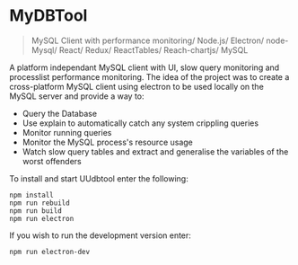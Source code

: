 # MyDBTool

> MySQL Client with performance monitoring/ Node.js/ Electron/ node-Mysql/ React/ Redux/ ReactTables/ Reach-chartjs/ MySQL


A platform independant MySQL client with UI, slow query monitoring and processlist performance monitoring. The idea of the project was to create a cross-platform MySQL client using electron to be used locally on the MySQL server and provide a way to:
* Query the Database 
* Use explain to automatically catch any system crippling queries
* Monitor running queries
* Monitor the MySQL process's resource usage
* Watch slow query tables and extract and generalise the variables of the worst offenders

To install and start UUdbtool enter the following:
```
npm install
npm run rebuild
npm run build
npm run electron
```
If you wish to run the development version enter:
```
npm run electron-dev
```
